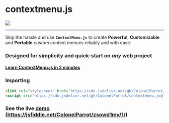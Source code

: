 # contextmenu.js

<img src="https://user-images.githubusercontent.com/65585002/115917664-933e5800-a444-11eb-9f3f-07ccc101222d.PNG">
<hr>

Skip the hassle and use **`ContextMenu.js`** to create **Powerful**, **Customizable** and **Portable** *custom* context menues reliably and with ease.

### Designed for simplicity and quick-start on *any* web project

#### [Learn ContextMenu.js in 2 minutes](https://github.com/ColonelParrot/contextmenu.js/blob/main/docs/quickstart.md)

### Importing

```html
<link rel="stylesheet" href="https://cdn.jsdelivr.net/gh/ColonelParrot/contextmenu.js@main/src/styles.min.css"/>
<script src="https://cdn.jsdelivr.net/gh/ColonelParrot/contextmenu.js@latest/src/script.min.js"></script>
```

### See the live [demo](https://jsfiddle.net/ColonelParrot/zsowd1my/1/) (https://jsfiddle.net/ColonelParrot/zsowd1my/1/)
